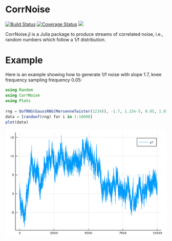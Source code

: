 # CorrNoise

[![Build Status](https://travis-ci.org/ziotom78/CorrNoise.jl.svg?branch=master)](https://travis-ci.org/ziotom78/CorrNoise.jl)
[![Coverage Status](https://coveralls.io/repos/github/ziotom78/CorrNoise.jl/badge.svg?branch=master)](https://coveralls.io/github/ziotom78/CorrNoise.jl?branch=master)
[![](https://img.shields.io/badge/docs-latest-blue.svg)](https://ziotom78.github.io/CorrNoise.jl/latest)

CorrNoise.jl is a Julia package to produce streams of correlated
noise, i.e., random numbers which follow a 1/f distribution.

# Example

Here is an example showing how to generate 1/f noise with slope 1.7,
knee frequency sampling frequency 0.05:

```julia
using Random
using CorrNoise
using Plots

rng = OofRNG(GaussRNG(MersenneTwister(1234)), -1.7, 1.15e-5, 0.05, 1.0);
data = [randoof(rng) for i in 1:10000]
plot(data)
```

![](images/example.png)
